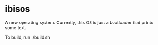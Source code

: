 # ibisos
A new operating system. Currently, this OS is just a bootloader that prints some text.

To build, run ./build.sh
